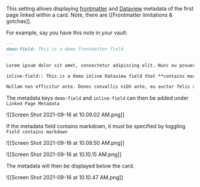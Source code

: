 
This setting allows displaying [frontmatter](https://help.obsidian.md/Advanced+topics/YAML+front+matter) and [Dataview](https://blacksmithgu.github.io/obsidian-dataview/data-annotation/) metadata of the first page linked within a card. Note, there are [[Frontmatter limitations & gotchas]].

For example, say you have this note in your vault:

```markdown
---
demo-field: This is a demo frontmatter field
---

Lorem ipsum dolor sit amet, consectetur adipiscing elit. Nunc eu posuere dolor. Proin ut tortor sagittis, auctor est non, varius nibh. Proin varius leo ac convallis dapibus.

inline-field:: This is a demo inline Dataview field that **contains markdown**

Nullam non efficitur ante. Donec convallis nibh ante, eu auctor felis aliquam id.
```

The metadata keys `demo-field` and `inline-field` can then be added under `Linked Page Metadata`

![[Screen Shot 2021-09-16 at 10.09.02 AM.png]]

If the metadata field contains markdown, it must be specified by toggling `Field contains markdown`

![[Screen Shot 2021-09-16 at 10.09.50 AM.png]]

![[Screen Shot 2021-09-16 at 10.10.15 AM.png]]

The metadata will then be displayed below the card.

![[Screen Shot 2021-09-16 at 10.10.47 AM.png]]
